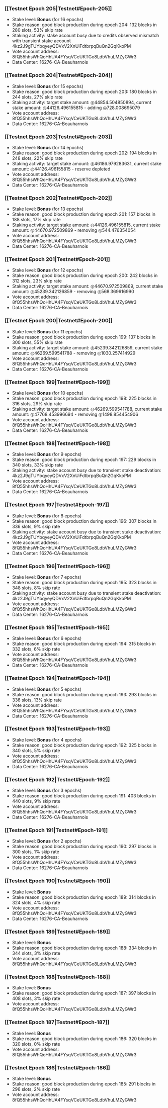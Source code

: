 ### [[Testnet Epoch 205|Testnet#Epoch-205]]
* Stake level: **Bonus** (for 16 epochs)
* Stake reason: good block production during epoch 204: 132 blocks in 280 slots, 53% skip rate
* Staking activity: stake account busy due to credits observed mismatch with transient stake account 4kz2J9gTUYbqyeyQDVxV2XnUiFdtbrpqBuQn2GqKkoPM
* Vote account address: 8fQ55hhsWhQoHhUA4FYsqVCeUKTGo8LdbVhuLMZyGWr3
* Data Center: 16276-CA-Beauharnois
### [[Testnet Epoch 204|Testnet#Epoch-204]]
* Stake level: **Bonus** (for 15 epochs)
* Stake reason: good block production during epoch 203: 180 blocks in 244 slots, 27% skip rate
* Staking activity: target stake amount: ◎44854.504850894, current stake amount: ◎44126.496155815 - adding ◎728.008695079
* Vote account address: 8fQ55hhsWhQoHhUA4FYsqVCeUKTGo8LdbVhuLMZyGWr3
* Data Center: 16276-CA-Beauharnois
### [[Testnet Epoch 203|Testnet#Epoch-203]]
* Stake level: **Bonus** (for 14 epochs)
* Stake reason: good block production during epoch 202: 194 blocks in 248 slots, 22% skip rate
* Staking activity: target stake amount: ◎46186.979283631, current stake amount: ◎44126.496155815 - reserve depleted
* Vote account address: 8fQ55hhsWhQoHhUA4FYsqVCeUKTGo8LdbVhuLMZyGWr3
* Data Center: 16276-CA-Beauharnois
### [[Testnet Epoch 202|Testnet#Epoch-202]]
* Stake level: **Bonus** (for 13 epochs)
* Stake reason: good block production during epoch 201: 157 blocks in 188 slots, 17% skip rate
* Staking activity: target stake amount: ◎44126.496155815, current stake amount: ◎44670.972509869 - removing ◎544.476354054
* Vote account address: 8fQ55hhsWhQoHhUA4FYsqVCeUKTGo8LdbVhuLMZyGWr3
* Data Center: 16276-CA-Beauharnois
### [[Testnet Epoch 201|Testnet#Epoch-201]]
* Stake level: **Bonus** (for 12 epochs)
* Stake reason: good block production during epoch 200: 242 blocks in 312 slots, 23% skip rate
* Staking activity: target stake amount: ◎44670.972509869, current stake amount: ◎45239.342126859 - removing ◎568.369616990
* Vote account address: 8fQ55hhsWhQoHhUA4FYsqVCeUKTGo8LdbVhuLMZyGWr3
* Data Center: 16276-CA-Beauharnois
### [[Testnet Epoch 200|Testnet#Epoch-200]]
* Stake level: **Bonus** (for 11 epochs)
* Stake reason: good block production during epoch 199: 137 blocks in 300 slots, 55% skip rate
* Staking activity: target stake amount: ◎45239.342126859, current stake amount: ◎46269.599541788 - removing ◎1030.257414929
* Vote account address: 8fQ55hhsWhQoHhUA4FYsqVCeUKTGo8LdbVhuLMZyGWr3
* Data Center: 16276-CA-Beauharnois
### [[Testnet Epoch 199|Testnet#Epoch-199]]
* Stake level: **Bonus** (for 10 epochs)
* Stake reason: good block production during epoch 198: 225 blocks in 316 slots, 29% skip rate
* Staking activity: target stake amount: ◎46269.599541788, current stake amount: ◎47768.453996694 - removing ◎1498.854454906
* Vote account address: 8fQ55hhsWhQoHhUA4FYsqVCeUKTGo8LdbVhuLMZyGWr3
* Data Center: 16276-CA-Beauharnois
### [[Testnet Epoch 198|Testnet#Epoch-198]]
* Stake level: **Bonus** (for 9 epochs)
* Stake reason: good block production during epoch 197: 229 blocks in 340 slots, 33% skip rate
* Staking activity: stake account busy due to transient stake deactivation: 4kz2J9gTUYbqyeyQDVxV2XnUiFdtbrpqBuQn2GqKkoPM
* Vote account address: 8fQ55hhsWhQoHhUA4FYsqVCeUKTGo8LdbVhuLMZyGWr3
* Data Center: 16276-CA-Beauharnois
### [[Testnet Epoch 197|Testnet#Epoch-197]]
* Stake level: **Bonus** (for 8 epochs)
* Stake reason: good block production during epoch 196: 307 blocks in 336 slots, 9% skip rate
* Staking activity: stake account busy due to transient stake deactivation: 4kz2J9gTUYbqyeyQDVxV2XnUiFdtbrpqBuQn2GqKkoPM
* Vote account address: 8fQ55hhsWhQoHhUA4FYsqVCeUKTGo8LdbVhuLMZyGWr3
* Data Center: 16276-CA-Beauharnois
### [[Testnet Epoch 196|Testnet#Epoch-196]]
* Stake level: **Bonus** (for 7 epochs)
* Stake reason: good block production during epoch 195: 323 blocks in 348 slots, 8% skip rate
* Staking activity: stake account busy due to transient stake deactivation: 4kz2J9gTUYbqyeyQDVxV2XnUiFdtbrpqBuQn2GqKkoPM
* Vote account address: 8fQ55hhsWhQoHhUA4FYsqVCeUKTGo8LdbVhuLMZyGWr3
* Data Center: 16276-CA-Beauharnois
### [[Testnet Epoch 195|Testnet#Epoch-195]]
* Stake level: **Bonus** (for 6 epochs)
* Stake reason: good block production during epoch 194: 315 blocks in 332 slots, 6% skip rate
* Vote account address: 8fQ55hhsWhQoHhUA4FYsqVCeUKTGo8LdbVhuLMZyGWr3
* Data Center: 16276-CA-Beauharnois
### [[Testnet Epoch 194|Testnet#Epoch-194]]
* Stake level: **Bonus** (for 5 epochs)
* Stake reason: good block production during epoch 193: 293 blocks in 336 slots, 13% skip rate
* Vote account address: 8fQ55hhsWhQoHhUA4FYsqVCeUKTGo8LdbVhuLMZyGWr3
* Data Center: 16276-CA-Beauharnois
### [[Testnet Epoch 193|Testnet#Epoch-193]]
* Stake level: **Bonus** (for 4 epochs)
* Stake reason: good block production during epoch 192: 325 blocks in 340 slots, 5% skip rate
* Vote account address: 8fQ55hhsWhQoHhUA4FYsqVCeUKTGo8LdbVhuLMZyGWr3
* Data Center: 16276-CA-Beauharnois
### [[Testnet Epoch 192|Testnet#Epoch-192]]
* Stake level: **Bonus** (for 3 epochs)
* Stake reason: good block production during epoch 191: 403 blocks in 440 slots, 9% skip rate
* Vote account address: 8fQ55hhsWhQoHhUA4FYsqVCeUKTGo8LdbVhuLMZyGWr3
* Data Center: 16276-CA-Beauharnois
### [[Testnet Epoch 191|Testnet#Epoch-191]]
* Stake level: **Bonus** (for 2 epochs)
* Stake reason: good block production during epoch 190: 297 blocks in 300 slots, 1% skip rate
* Vote account address: 8fQ55hhsWhQoHhUA4FYsqVCeUKTGo8LdbVhuLMZyGWr3
* Data Center: 16276-CA-Beauharnois
### [[Testnet Epoch 190|Testnet#Epoch-190]]
* Stake level: **Bonus**
* Stake reason: good block production during epoch 189: 314 blocks in 324 slots, 4% skip rate
* Vote account address: 8fQ55hhsWhQoHhUA4FYsqVCeUKTGo8LdbVhuLMZyGWr3
* Data Center: 16276-CA-Beauharnois
### [[Testnet Epoch 189|Testnet#Epoch-189]]
* Stake level: **Bonus**
* Stake reason: good block production during epoch 188: 334 blocks in 344 slots, 3% skip rate
* Vote account address: 8fQ55hhsWhQoHhUA4FYsqVCeUKTGo8LdbVhuLMZyGWr3
### [[Testnet Epoch 188|Testnet#Epoch-188]]
* Stake level: **Bonus**
* Stake reason: good block production during epoch 187: 397 blocks in 408 slots, 3% skip rate
* Vote account address: 8fQ55hhsWhQoHhUA4FYsqVCeUKTGo8LdbVhuLMZyGWr3
### [[Testnet Epoch 187|Testnet#Epoch-187]]
* Stake level: **Bonus**
* Stake reason: good block production during epoch 186: 320 blocks in 320 slots, 0% skip rate
* Vote account address: 8fQ55hhsWhQoHhUA4FYsqVCeUKTGo8LdbVhuLMZyGWr3
### [[Testnet Epoch 186|Testnet#Epoch-186]]
* Stake level: **Bonus**
* Stake reason: good block production during epoch 185: 291 blocks in 296 slots, 2% skip rate
* Vote account address: 8fQ55hhsWhQoHhUA4FYsqVCeUKTGo8LdbVhuLMZyGWr3